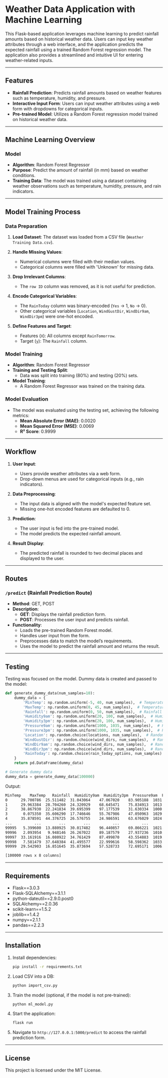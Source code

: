 # Weather Data Application with Machine Learning

This Flask-based application leverages machine learning to predict rainfall amounts based on historical weather data. Users can input key weather attributes through a web interface, and the application predicts the expected rainfall using a trained Random Forest regression model. The application also provides a streamlined and intuitive UI for entering weather-related inputs.

---

## Features

- **Rainfall Prediction**: Predicts rainfall amounts based on weather features such as temperature, humidity, and pressure.
- **Interactive Input Form**: Users can input weather attributes using a web form with dropdowns for categorical inputs.
- **Pre-trained Model**: Utilizes a Random Forest regression model trained on historical weather data.

---

## Machine Learning Overview

### Model
- **Algorithm**: Random Forest Regressor
- **Purpose**: Predict the amount of rainfall (in mm) based on weather conditions.
- **Training Data**: The model was trained using a dataset containing weather observations such as temperature, humidity, pressure, and rain indicators.

---

## Model Training Process

### Data Preparation
1. **Load Dataset**:
   The dataset was loaded from a CSV file (`Weather Training Data.csv`).

2. **Handle Missing Values**:
   - Numerical columns were filled with their median values.
   - Categorical columns were filled with 'Unknown' for missing data.

3. **Drop Irrelevant Columns**:
   - The `row ID` column was removed, as it is not useful for prediction.

4. **Encode Categorical Variables**:
   - The `RainToday` column was binary-encoded (`Yes` → 1, `No` → 0).
   - Other categorical variables (`Location`, `WindGustDir`, `WindDir9am`, `WindDir3pm`) were one-hot encoded.

5. **Define Features and Target**:
   - Features (`X`): All columns except `RainTomorrow`.
   - Target (`y`): The `Rainfall` column.

### Model Training
- **Algorithm**: Random Forest Regressor
- **Training and Testing Split**:
   - Data was split into training (80%) and testing (20%) sets.
- **Model Training**:
   - A Random Forest Regressor was trained on the training data.

### Model Evaluation
- The model was evaluated using the testing set, achieving the following metrics:
   - **Mean Absolute Error (MAE)**: 0.0020
   - **Mean Squared Error (MSE)**: 0.0069
   - **R² Score**: 0.9999
---

## Workflow

1. **User Input**:
   - Users provide weather attributes via a web form.
   - Drop-down menus are used for categorical inputs (e.g., rain indicators).

2. **Data Preprocessing**:
   - The input data is aligned with the model's expected feature set.
   - Missing one-hot encoded features are defaulted to 0.

3. **Prediction**:
   - The user input is fed into the pre-trained model.
   - The model predicts the expected rainfall amount.

4. **Result Display**:
   - The predicted rainfall is rounded to two decimal places and displayed to the user.

---

## Routes

### `/predict` (Rainfall Prediction Route)
- **Method**: GET, POST
- **Description**:
   - **GET**: Displays the rainfall prediction form.
   - **POST**: Processes the user input and predicts rainfall.
- **Functionality**:
   - Loads the pre-trained Random Forest model.
   - Handles user input from the form.
   - Preprocesses data to match the model’s requirements.
   - Uses the model to predict the rainfall amount and returns the result.

---

## Testing

Testing was focused on the model. Dummy data is created and passed to the model:

```python
def generate_dummy_data(num_samples=10):
    dummy_data = {
        'MinTemp': np.random.uniform(-5, 40, num_samples),  # Temperatures between -5°C and 40°C
        'MaxTemp': np.random.uniform(0, 45, num_samples),  # Temperatures between 0°C and 45°C
        'Rainfall': np.random.uniform(0, 50, num_samples),  # Rainfall between 0mm and 50mm
        'Humidity9am': np.random.uniform(20, 100, num_samples),  # Humidity between 20% and 100%
        'Humidity3pm': np.random.uniform(20, 100, num_samples),  # Humidity between 20% and 100%
        'Pressure9am': np.random.uniform(1000, 1035, num_samples),  # Pressure between 1000hPa and 1035hPa
        'Pressure3pm': np.random.uniform(1000, 1035, num_samples),  # Pressure between 1000hPa and 1035hPa
        'Location': np.random.choice(locations, num_samples),  # Randomly select locations
        'WindGustDir': np.random.choice(wind_dirs, num_samples),  # Randomly select wind gust directions
        'WindDir9am': np.random.choice(wind_dirs, num_samples),  # Randomly select wind directions at 9am
        'WindDir3pm': np.random.choice(wind_dirs, num_samples),  # Randomly select wind directions at 3pm
        'RainToday': np.random.choice(rain_today_options, num_samples)  # Randomly select Yes/No for rain today
    }
    return pd.DataFrame(dummy_data)

# Generate dummy data
dummy_data = generate_dummy_data(100000)
```

Output:
```bash
MinTemp    MaxTemp   Rainfall  Humidity9am  Humidity3pm  Pressure9am  Pressure3pm  PredictedRainfall
0      29.700786  25.511482  31.043064    47.067020    83.905188  1031.305184  1018.957923             31.004
1      29.963384  28.704260  24.320929    68.645471    75.834913  1013.693891  1016.731943             24.400
2      38.867930  22.241834  39.695399    97.177539    31.630334  1000.964309  1034.308623             39.588
3       0.075350  35.606290  17.746646    55.767986    47.050963  1029.242885  1020.641967             17.800
4      35.878591  44.376725  26.576755    24.986591    63.676029  1024.641940  1006.667846             26.596
...          ...        ...        ...          ...          ...          ...          ...                ...
99995   5.399600  13.880925  30.017482    96.440857    69.866221  1021.000303  1019.352931             30.006
99996   2.093954   9.948146  26.267022    89.187579    27.937236  1010.975868  1021.133446             26.200
99997  33.161916  16.080922  34.761429    87.499870    43.554883  1019.855631  1007.072557             34.800
99998   7.581479  37.648384  41.495577    22.999616    58.598362  1033.872152  1033.097344             41.454
99999  29.542903  16.851645  35.873694    57.528733    72.695171  1006.445146  1014.347608             35.794

[100000 rows x 8 columns]
```

---

## Requirements

- Flask==3.0.3
- Flask-SQLAlchemy==3.1.1
- python-dateutil==2.9.0.post0
- SQLAlchemy==2.0.36
- scikit-learn==1.5.2
- joblib==1.4.2
- numpy==2.1.1
- pandas==2.2.3

---

## Installation

1. Install dependencies:
   ```bash
   pip install -r requirements.txt
   ```
2. Load CSV into a DB:
    ```bash
    python import_csv.py
    ```

2. Train the model (optional, if the model is not pre-trained):
   ```bash
   python ml_model.py
   ```

3. Start the application:
   ```bash
   flask run
   ```

4. Navigate to `http://127.0.0.1:5000/predict` to access the rainfall prediction form.

---

## License

This project is licensed under the MIT License.
